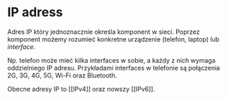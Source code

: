 # IP adress
Adres IP który jednoznacznie określa komponent w sieci. Poprzez komponent możemy rozumieć konkretne urządzenie (telefon, laptop) lub *interface*. 

Np. telefon może mieć kilka interfaces w sobie, a każdy z nich wymaga oddzielniego IP adresu. Przykładami interfaces w telefonie są połączenia 2G, 3G, 4G, 5G, Wi-Fi oraz Bluetooth. 

Obecne adresy IP to [[IPv4]] oraz nowszy [[IPv6]]. 

